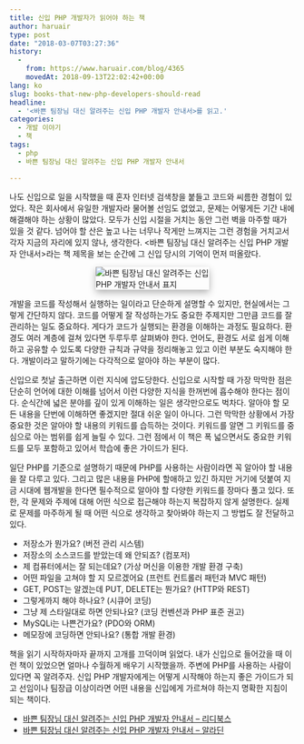 ```yaml
---
title: 신입 PHP 개발자가 읽어야 하는 책
author: haruair
type: post
date: "2018-03-07T03:27:36"
history:
  - 
    from: https://www.haruair.com/blog/4365
    movedAt: 2018-09-13T22:02:42+00:00
lang: ko
slug: books-that-new-php-developers-should-read
headline:
  - '<바쁜 팀장님 대신 알려주는 신입 PHP 개발자 안내서>를 읽고.'
categories:
  - 개발 이야기
  - 책
tags:
  - php
  - 바쁜 팀장님 대신 알려주는 신입 PHP 개발자 안내서

---
```

나도 신입으로 일을 시작했을 때 혼자 인터넷 검색창을 붙들고 코드와 씨름한 경험이 있었다. 작은 회사에서 유일한 개발자라 물어볼 선임도 없었고, 문제는 어떻게든 기간 내에 해결해야 하는 상황이 많았다. 모두가 신입 시절을 거치는 동안 그런 벽을 마주할 때가 있을 것 같다. 넘어야 할 산은 높고 나는 너무나 작게만 느껴지는 그런 경험을 거치고서 각자 지금의 자리에 있지 않나, 생각한다. <바쁜 팀장님 대신 알려주는 신입 PHP 개발자 안내서>라는 책 제목을 보는 순간에 그 신입 당시의 기억이 먼저 떠올랐다.

<img style="max-width:200px; display:block; margin-left: auto; margin-right: auto; box-shadow:0px 5px 12px rgba(0,0,0,0.3);" src="https://misc.ridibooks.com/cover/3166000001/xxlarge" alt="바쁜 팀장님 대신 알려주는 신입 PHP 개발자 안내서 표지" />

개발을 코드를 작성해서 실행하는 일이라고 단순하게 설명할 수 있지만, 현실에서는 그렇게 간단하지 않다. 코드를 어떻게 잘 작성하는가도 중요한 주제지만 그만큼 코드를 잘 관리하는 일도 중요하다. 게다가 코드가 실행되는 환경을 이해하는 과정도 필요하다. 환경도 여러 계층에 걸쳐 있다면 두루두루 살펴봐야 한다. 언어도, 환경도 서로 쉽게 이해하고 공유할 수 있도록 다양한 규칙과 규약을 정리해놓고 있고 이런 부분도 숙지해야 한다. 개발이라고 말하기에는 다각적으로 알아야 하는 부분이 많다.

신입으로 첫날 출근하면 이런 지식에 압도당한다. 신입으로 시작할 때 가장 막막한 점은 단순히 언어에 대한 이해를 넘어서 이런 다양한 지식을 한꺼번에 흡수해야 한다는 점이다. 순식간에 넓은 분야를 깊이 있게 이해하는 일은 생각만으로도 벅차다. 알아야 할 모든 내용을 단번에 이해하면 좋겠지만 절대 쉬운 일이 아니다. 그런 막막한 상황에서 가장 중요한 것은 알아야 할 내용의 키워드를 습득하는 것이다. 키워드를 알면 그 키워드를 중심으로 아는 범위를 쉽게 늘릴 수 있다. 그런 점에서 이 책은 폭 넓으면서도 중요한 키워드를 모두 포함하고 있어서 학습에 좋은 가이드가 된다.

일단 PHP를 기준으로 설명하기 때문에 PHP를 사용하는 사람이라면 꼭 알아야 할 내용을 잘 다루고 있다. 그리고 많은 내용을 PHP에 할애하고 있긴 하지만 거기에 덧붙여 지금 시대에 웹개발을 한다면 필수적으로 알아야 할 다양한 키워드를 장마다 풀고 있다. 또한, 각 문제와 주제에 대해 어떤 식으로 접근해야 하는지 복잡하지 않게 설명한다. 실제로 문제를 마주하게 될 때 어떤 식으로 생각하고 찾아봐야 하는지 그 방법도 잘 전달하고 있다.

  * 저장소가 뭔가요? (버전 관리 시스템)
  * 저장소의 소스코드를 받았는데 왜 안되죠? (컴포저)
  * 제 컴퓨터에서는 잘 되는데요? (가상 머신을 이용한 개발 환경 구축)
  * 어떤 파일을 고쳐야 할 지 모르겠어요 (프런트 컨트롤러 패턴과 MVC 패턴)
  * GET, POST는 알겠는데 PUT, DELETE는 뭔가요? (HTTP와 REST)
  * 그렇게까지 해야 하나요? (시큐어 코딩)
  * 그냥 제 스타일대로 하면 안되나요? (코딩 컨벤션과 PHP 표준 권고)
  * MySQLi는 나쁜건가요? (PDO와 ORM)
  * 메모장에 코딩하면 안되나요? (통합 개발 환경)

책을 읽기 시작하자마자 끝까지 고개를 끄덕이며 읽었다. 내가 신입으로 들어갔을 때 이런 책이 있었으면 얼마나 수월하게 배우기 시작했을까. 주변에 PHP를 사용하는 사람이 있다면 꼭 알려주자. 신입 PHP 개발자에게는 어떻게 시작해야 하는지 좋은 가이드가 되고 선임이나 팀장급 이상이라면 어떤 내용을 신입에게 가르쳐야 하는지 명확한 지침이 되는 책이다.

  * [바쁜 팀장님 대신 알려주는 신입 PHP 개발자 안내서 &#8211; 리디북스][1]
  * [바쁜 팀장님 대신 알려주는 신입 PHP 개발자 안내서 &#8211; 알라딘][2]

 [1]: https://ridibooks.com/v2/Detail?id=3166000001
 [2]: http://www.aladin.co.kr/shop/wproduct.aspx?ItemId=133643671